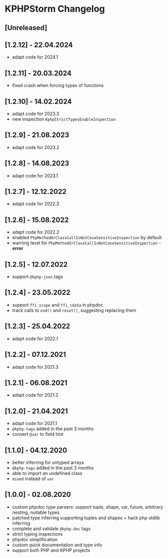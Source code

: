 # KPHPStorm Changelog

## [Unreleased]

## [1.2.12] - 22.04.2024

- adapt code for 2024.1

## [1.2.11] - 20.03.2024

- fixed crash when forcing types of functions

## [1.2.10] - 14.02.2024

- adapt code for 2023.3
- new inspection `KphpStrictTypesEnableInspection`

## [1.2.9] - 21.08.2023

- adapt code for 2023.2

## [1.2.8] - 14.08.2023

- adapt code for 2023.1

## [1.2.7] - 12.12.2022

- adapt code for 2022.3

## [1.2.6] - 15.08.2022

- adapt code for 2022.2
- enabled `PhpMethodOrClassCallIsNotCaseSensitiveInspection` by default
- warning level for `PhpMethodOrClassCallIsNotCaseSensitiveInspection` - **error**

## [1.2.5] - 12.07.2022

- support `@kphp-json` tags

## [1.2.4] - 23.05.2022

- support `ffi_scope` and `ffi_cdata` in phpdoc
- track calls to `end()` and `reset()`, suggesting replacing them

## [1.2.3] - 25.04.2022

- adapt code for 2022.1

## [1.2.2] - 07.12.2021

- adapt code for 2021.3

## [1.2.1] - 06.08.2021

- adapt code for 2021.2

## [1.2.0] - 21.04.2021

- adapt code for 2021.1
- `@kphp-tags` added in the past 3 months
- convert `@var` to field hint

## [1.1.0] - 04.12.2020

- better inferring for untyped arrays
- `@kphp-tags` added in the past 3 months
- able to import an undefined class
- `mixed` instead of `var`

## [1.0.0] - 02.08.2020

- custom phpdoc type parsers: support tuple, shape, var, future, arbitrary nesting, nullable types
- patched type inferring supporting tuples and shapes + hack php stdlib inferring
- complete and validate `@kphp-doc` tags
- strict typing inspections
- phpdoc simplification
- custom quick documentation and type info
- support both PHP and KPHP projects
